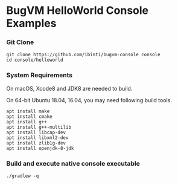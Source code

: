 # BugVM HelloWorld Console Examples

### Git Clone

```
git clone https://github.com/ibinti/bugvm-console console
cd console/helloworld
```

### System Requirements

On macOS, Xcode8 and JDK8 are needed to build.

On 64-bit Ubuntu 18.04, 16.04, you may need following build tools.

 ```
 apt install make
 apt install cmake
 apt install g++
 apt install g++-multilib
 apt install libcap-dev
 apt install libxml2-dev
 apt install zlib1g-dev
 apt install openjdk-8-jdk
 ```

### Build and execute native console executable

```
./gradlew -q
```
